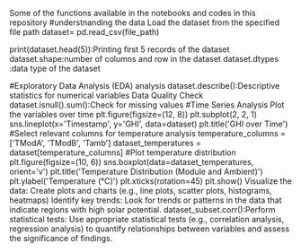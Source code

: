 Some of the functions available in the notebooks and codes in this repository
#understnanding the data
Load the dataset from the specified file path
dataset= pd.read_csv(file_path)

print(dataset.head(5)):Printing first 5 records of the dataset
dataset.shape:number of columns and row in the dataset
dataset.dtypes :data type of the dataset

#Exploratory Data Analysis (EDA) analysis
dataset.describe():Descriptive statistics for numerical variables
 Data Quality Check
 dataset.isnull().sum():Check for missing values
 #Time Series Analysis
 Plot the variables over time
plt.figure(figsize=(12, 8))
plt.subplot(2, 2, 1)
sns.lineplot(x='Timestamp', y='GHI', data=dataset)
plt.title('GHI over Time')
#Select relevant columns for temperature analysis
temperature_columns = ['TModA', 'TModB', 'Tamb']
dataset_temperatures = dataset[temperature_columns]
#Plot temperature distribution
plt.figure(figsize=(10, 6))
sns.boxplot(data=dataset_temperatures, orient='v')
plt.title('Temperature Distribution (Module and Ambient)')
plt.ylabel('Temperature (°C)')
plt.xticks(rotation=45)
plt.show()
Visualize the data: Create plots and charts (e.g., line plots, scatter plots, histograms, heatmaps)
Identify key trends: Look for trends or patterns in the data that indicate regions with high solar potential.
dataset_subset.corr():Perform statistical tests: Use appropriate statistical tests (e.g., correlation analysis, regression analysis) to quantify relationships between variables and assess the significance of findings.